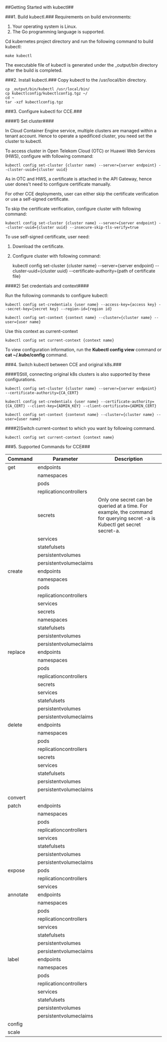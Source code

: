 ##Getting Started with kubectl##

###1. Build kubectl.###
Requirements on build environments:

1. Your operating system is Linux.
2. The Go programming language is supported.

Cd kubernetes project directory and run the following command to build kubectl:

	make kubectl
	
The executable file of kubectl is generated under the _output/bin directory after the build is completed.

###2. Install kubectl.###
Copy kubectl to the /usr/local/bin directory.

	cp _output/bin/kubectl /usr/local/bin/
	cp kubectlconfig/kubectlconfig.tgz ~/
	cd ~
	tar -xzf kubectlconfig.tgz

###3. Configure kubectl for CCE.###

####1) Set cluster####

In Cloud Container Engine service, multiple clusters are managed within a tenant account. Hence to operate a spedificed cluster, you need set the cluster to kubectl.

To access cluster in Open Telekom Cloud (OTC) or Huawei Web Services (HWS), configure with following command:

    kubectl config set-cluster {cluster name} --server={server endpoint} --cluster-uuid={cluster uuid}  

As in OTC and HWS, a certificate is attached in the API Gateway, hence user dones't need to configure certificate manually.

For other CCE deployments, user can either skip the certificate verification or use a self-signed certificate.
 
To skip the certificate verification, configure cluster with following command:

	kubectl config set-cluster {cluster name} --server={server endpoint} --cluster-uuid={cluster uuid} --insecure-skip-tls-verify=true

To use self-signed certificate, user need:  
1. Download the certificate.  
2. Configure cluster with following command: 

	kubectl config set-cluster {cluster name} --server={server endpoint} --cluster-uuid={cluster uuid} --certificate-authority={path of certificate file}

####2) Set credentials and context####

Run the following commands to configure kubectl:
	
	kubectl config set-credentials {user name} --access-key={access key} --secret-key={secret key} --region-id={region id}
	
	kubectl config set-context {context name} --cluster={cluster name} --user={user name}

Use this context as current-context
	
	kubectl config set current-context {context name}

To view configuration information, run the **Kubectl config view** command or **cat  ~/.kube/config** command.

###4. Switch kubectl between CCE and original k8s.###

####1)Still, connecting original k8s clusters is also supported by these configurations. 

	kubectl config set-cluster {cluster name} --server={server endpoint}
	--certificate-authority={CA_CERT}
	
	kubectl config set-credentials {user name} --certificate-authority={CA_CERT} --client-key={ADMIN_KEY} --client-certificate={ADMIN_CERT}
	
	kubectl config set-context {contenxt name} --cluster={cluster name} --user={user name}
	
####2)Switch current-context to which you want by following command.

	kubectl config set current-context {context name}


###5. Supported Commands for CCE###


Command|Parameter|Description|
--------|--------|-----------|
 get 	| endpoints | 
     	| namespaces |   
     	| pods | 
     	| replicationcontrollers | 
     	| secrets	|Only one secret can be queried at a time. For example, the command for querying secret -a is Kubectl get secret secret-a.
     	| services
		| statefulsets
		| persistentvolumes
		| persistentvolumeclaims
create	|endpoints
	  	|namespaces
		|pods
		|replicationcontrollers
		|services
		| secrets	
		| namespaces	
		| statefulsets
		| persistentvolumes
		| persistentvolumeclaims		
replace | endpoints	
		|namespaces	
		|pods	
		|replicationcontrollers	
		|secrets	
		|services	
		| statefulsets
		| persistentvolumes
		| persistentvolumeclaims
delete	|endpoints	
		|namespaces	
		|pods	
		|replicationcontrollers	
		|secrets	
		|services	
		| statefulsets
		| persistentvolumes
		| persistentvolumeclaims
convert	|	
patch 	|endpoints	
		|namespaces	
		|pods	
		|replicationcontrollers	
		|services	
		| statefulsets
		| persistentvolumes
		| persistentvolumeclaims
expose  |pods	
		|replicationcontrollers	
		|services	
annotate|endpoints	
		|namespaces	
		|pods	
		|replicationcontrollers	
		|services	
		| statefulsets
		| persistentvolumes
		| persistentvolumeclaims
label	|endpoints	
		|namespaces	
		|pods	
		|replicationcontrollers	
		|services	
		| statefulsets
		| persistentvolumes
		| persistentvolumeclaims
config  |
scale |
		
		
		
